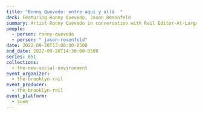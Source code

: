 ```yaml
---
title: "Ronny Quevedo: entre aquí y allá  "
deck: Featuring Ronny Quevedo, Jason Rosenfeld
summary: Artist Ronny Quevedo in conversation with Rail Editor-At-Large Jason Rosenfeld.
people:
  - person: ronny-quevedo
  - person: " jason-rosenfeld"
date: 2022-09-20T13:00:00-0500
end_date: 2022-09-20T14:30:00-0500
series: 651
collections:
  - the-new-social-environment
event_organizer:
  - the-brooklyn-rail
event_producer:
  - the-brooklyn-rail
event_platform:
  - zoom
---
```

